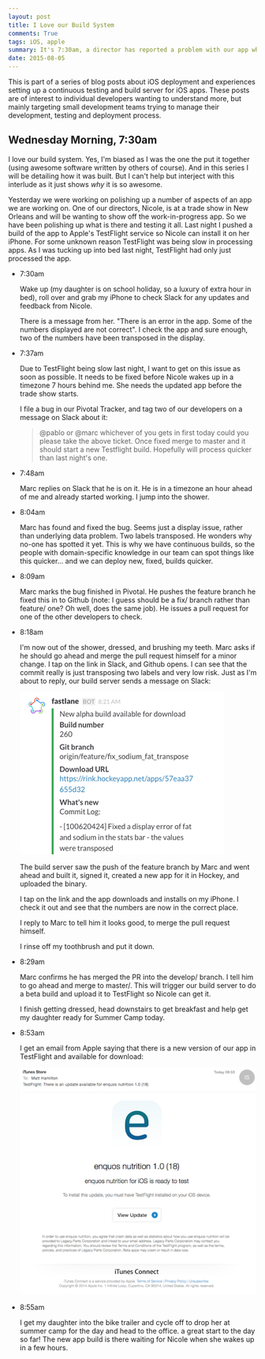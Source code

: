 ```yaml
---
layout: post
title: I Love our Build System
comments: True
tags: iOS, apple
summary: It's 7:30am, a director has reported a problem with our app whilst at a trade show. Help! How our build system saved the day.
date: 2015-08-05
---
```


<p class="message">
  This is part of a series of blog posts about iOS deployment and experiences setting up a continuous testing and build server for iOS apps. These posts are of interest to individual developers wanting to understand more, but mainly targeting small development teams trying to manage their development, testing and deployment process.
</p>

## Wednesday Morning, 7:30am

I love our build system. Yes, I'm biased as I was the one the put it together (using awesome software written by others of course). And in this series I will be detailing how it was built. But I can't help but interject with this interlude as it just shows *why* it is so awesome.

Yesterday we were working on polishing up a number of aspects of an app we are working on. One of our directors, Nicole, is at a trade show in New Orleans and will be wanting to show off the work-in-progress app. So we have been polishing up what is there and testing it all. Last night I pushed a build of the app to Apple's TestFlight service so Nicole can install it on her iPhone. For some unknown reason TestFlight was being slow in processing apps. As I was tucking up into bed last night, TestFlight had only just processed the app.

* 7:30am

    Wake up (my daughter is on school holiday, so a luxury of extra hour in bed), roll over and grab my iPhone to check Slack for any updates and feedback from Nicole. 

    There is a message from her. "There is an error in the app. Some of the numbers displayed are not correct". I check the app and sure enough, two of the numbers have been transposed in the display.

* 7:37am

    Due to TestFlight being slow last night, I want to get on this issue as soon as possible. It needs to be fixed before Nicole wakes up in a timezone 7 hours behind me. She needs the updated app before the trade show starts. 

    I file a bug in our Pivotal Tracker, and tag two of our developers on a message on Slack about it:

    > @pablo or @marc whichever of you gets in first today could you please take the above ticket. Once fixed merge to master and it should start a new Testflight build. Hopefully will process quicker than last night's one.

* 7:48am

    Marc replies on Slack that he is on it. He is in a timezone an hour ahead of me and already started working. I jump into the shower.

* 8:04am

    Marc has found and fixed the bug. Seems just a display issue, rather than underlying data problem. Two labels transposed. He wonders why no-one has spotted it yet. This is why we have continuous builds, so the people with domain-specific knowledge in our team can spot things like this quicker... and we can deploy new, fixed, builds quicker.

* 8:09am

    Marc marks the bug finished in Pivotal. He pushes the feature branch he fixed this in to Github (note: I guess should be a fix/ branch rather than feature/ one? Oh well, does the same job). He issues a pull request for one of the other developers to check.

* 8:18am

    I'm now out of the shower, dressed, and brushing my teeth. Marc asks if he should go ahead and merge the pull request himself for a minor change. I tap on the link in Slack, and Github opens. I can see that the commit really is just transposing two labels and very low risk. Just as I'm about to reply, our build server sends a message on Slack:

    ![Slack notification of build by Jenkins / Fastlane](/public/fastlane_slack_notification.png)

    The build server saw the push of the feature branch by Marc and went ahead and built it, signed it, created a new app for it in Hockey, and uploaded the binary.

    I tap on the link and the app downloads and installs on my iPhone. I check it out and see that the numbers are now in the correct place.

    I reply to Marc to tell him it looks good, to merge the pull request himself.

    I rinse off my toothbrush and put it down.

* 8:29am

    Marc confirms he has merged the PR into the develop/ branch. I tell him to go ahead and merge to master/. This will trigger our build server to do a beta build and upload it to TestFlight so Nicole can get it.

    I finish getting dressed, head downstairs to get breakfast and help get my daughter ready for Summer Camp today.

* 8:53am

    I get an email from Apple saying that there is a new version of our app in TestFlight and available for download:

    ![Email from Apple iTunes Store about updated beta of app](/public/itunes_testflight_notification.png)

* 8:55am

    I get my daughter into the bike trailer and cycle off to drop her at summer camp for the day and head to the office. a great start to the day so far! The new app build is there waiting for Nicole when she wakes up in a few hours.




